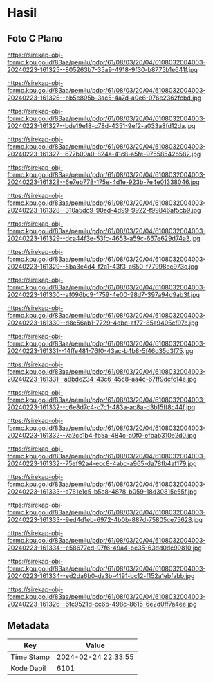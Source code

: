 # Hasil

## Foto C Plano

https://sirekap-obj-formc.kpu.go.id/83aa/pemilu/pdpr/61/08/03/20/04/6108032004003-20240223-161325--805263b7-35a9-4918-9f30-b8775b1e641f.jpg

https://sirekap-obj-formc.kpu.go.id/83aa/pemilu/pdpr/61/08/03/20/04/6108032004003-20240223-161326--bb5e895b-3ac5-4a7d-a0e6-076e2362fcbd.jpg

https://sirekap-obj-formc.kpu.go.id/83aa/pemilu/pdpr/61/08/03/20/04/6108032004003-20240223-161327--bde19e18-c78d-4351-9ef2-a033a8fd12da.jpg

https://sirekap-obj-formc.kpu.go.id/83aa/pemilu/pdpr/61/08/03/20/04/6108032004003-20240223-161327--677b00a0-824a-41c8-a5fe-97558542b582.jpg

https://sirekap-obj-formc.kpu.go.id/83aa/pemilu/pdpr/61/08/03/20/04/6108032004003-20240223-161328--6e7eb778-175e-4d1e-923b-7e4e01338046.jpg

https://sirekap-obj-formc.kpu.go.id/83aa/pemilu/pdpr/61/08/03/20/04/6108032004003-20240223-161328--310a5dc9-90ad-4d99-9922-f99846af5cb9.jpg

https://sirekap-obj-formc.kpu.go.id/83aa/pemilu/pdpr/61/08/03/20/04/6108032004003-20240223-161329--dca44f3e-53fc-4653-a59c-667e629d74a3.jpg

https://sirekap-obj-formc.kpu.go.id/83aa/pemilu/pdpr/61/08/03/20/04/6108032004003-20240223-161329--8ba3c4d4-f2a1-43f3-a650-f77998ec973c.jpg

https://sirekap-obj-formc.kpu.go.id/83aa/pemilu/pdpr/61/08/03/20/04/6108032004003-20240223-161330--af096bc9-1759-4e00-98d7-397a94d9ab3f.jpg

https://sirekap-obj-formc.kpu.go.id/83aa/pemilu/pdpr/61/08/03/20/04/6108032004003-20240223-161330--d8e56ab1-7729-4dbc-af77-85a9405cf97c.jpg

https://sirekap-obj-formc.kpu.go.id/83aa/pemilu/pdpr/61/08/03/20/04/6108032004003-20240223-161331--14ffe481-76f0-43ac-b4b8-5f46d35d3f75.jpg

https://sirekap-obj-formc.kpu.go.id/83aa/pemilu/pdpr/61/08/03/20/04/6108032004003-20240223-161331--a8bde234-43c6-45c8-aa4c-67ff9dcfc14e.jpg

https://sirekap-obj-formc.kpu.go.id/83aa/pemilu/pdpr/61/08/03/20/04/6108032004003-20240223-161332--c6e8d7c4-c7c1-483a-ac8a-d3b15ff8c44f.jpg

https://sirekap-obj-formc.kpu.go.id/83aa/pemilu/pdpr/61/08/03/20/04/6108032004003-20240223-161332--7a2cc1b4-fb5a-484c-a0f0-efbab310e2d0.jpg

https://sirekap-obj-formc.kpu.go.id/83aa/pemilu/pdpr/61/08/03/20/04/6108032004003-20240223-161332--75ef92a4-ecc8-4abc-a965-da78fb4af179.jpg

https://sirekap-obj-formc.kpu.go.id/83aa/pemilu/pdpr/61/08/03/20/04/6108032004003-20240223-161333--a781e1c5-b5c8-4878-b059-18d30815e55f.jpg

https://sirekap-obj-formc.kpu.go.id/83aa/pemilu/pdpr/61/08/03/20/04/6108032004003-20240223-161333--9ed4d1eb-6972-4b0b-887d-75805ce75628.jpg

https://sirekap-obj-formc.kpu.go.id/83aa/pemilu/pdpr/61/08/03/20/04/6108032004003-20240223-161334--e58677ed-97f6-49a4-be35-63dd0dc99810.jpg

https://sirekap-obj-formc.kpu.go.id/83aa/pemilu/pdpr/61/08/03/20/04/6108032004003-20240223-161334--ed2da6b0-da3b-4191-bc12-f152a1ebfabb.jpg

https://sirekap-obj-formc.kpu.go.id/83aa/pemilu/pdpr/61/08/03/20/04/6108032004003-20240223-161326--6fc9521d-cc6b-498c-8615-6e2d0ff7a4ee.jpg


## Metadata

| Key        | Value               |
| ---------- | ------------------- |
| Time Stamp | 2024-02-24 22:33:55 |
| Kode Dapil | 6101                |



